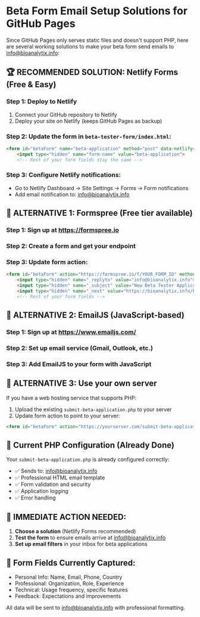 # Beta Form Email Setup Solutions for GitHub Pages

Since GitHub Pages only serves static files and doesn't support PHP, here are several working solutions to make your beta form send emails to info@bioanalytix.info:

## 🏆 RECOMMENDED SOLUTION: Netlify Forms (Free & Easy)

### Step 1: Deploy to Netlify
1. Connect your GitHub repository to Netlify
2. Deploy your site on Netlify (keeps GitHub Pages as backup)

### Step 2: Update the form in `beta-tester-form/index.html`:
```html
<form id="betaForm" name="beta-application" method="post" data-netlify="true" data-netlify-recaptcha="true">
    <input type="hidden" name="form-name" value="beta-application">
    <!-- Rest of your form fields stay the same -->
```

### Step 3: Configure Netlify notifications:
- Go to Netlify Dashboard → Site Settings → Forms → Form notifications
- Add email notification to: info@bioanalytix.info

## 🥈 ALTERNATIVE 1: Formspree (Free tier available)

### Step 1: Sign up at https://formspree.io
### Step 2: Create a form and get your endpoint
### Step 3: Update form action:
```html
<form id="betaForm" action="https://formspree.io/f/YOUR_FORM_ID" method="post">
    <input type="hidden" name="_replyto" value="info@bioanalytix.info">
    <input type="hidden" name="_subject" value="New Beta Tester Application - BioAnalytiX">
    <input type="hidden" name="_next" value="https://bioanalytix.info/beta-tester-form/?success=true">
    <!-- Rest of your form fields -->
```

## 🥉 ALTERNATIVE 2: EmailJS (JavaScript-based)

### Step 1: Sign up at https://www.emailjs.com/
### Step 2: Set up email service (Gmail, Outlook, etc.)
### Step 3: Add EmailJS to your form with JavaScript

## 🔧 ALTERNATIVE 3: Use your own server

If you have a web hosting service that supports PHP:
1. Upload the existing `submit-beta-application.php` to your server
2. Update form action to point to your server:
```html
<form id="betaForm" action="https://yourserver.com/submit-beta-application.php" method="post">
```

## 📧 Current PHP Configuration (Already Done)

Your `submit-beta-application.php` is already configured correctly:
- ✅ Sends to: info@bioanalytix.info  
- ✅ Professional HTML email template
- ✅ Form validation and security
- ✅ Application logging
- ✅ Error handling

## 🚀 IMMEDIATE ACTION NEEDED:

1. **Choose a solution** (Netlify Forms recommended)
2. **Test the form** to ensure emails arrive at info@bioanalytix.info
3. **Set up email filters** in your inbox for beta applications

## 📝 Form Fields Currently Captured:
- Personal Info: Name, Email, Phone, Country
- Professional: Organization, Role, Experience
- Technical: Usage frequency, specific features
- Feedback: Expectations and improvements

All data will be sent to info@bioanalytix.info with professional formatting.
